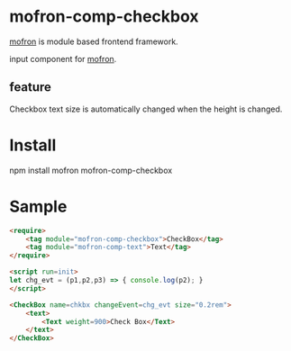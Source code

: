 # mofron-comp-checkbox
[mofron](https://mofron.github.io/mofron/) is module based frontend framework.

input component for [mofron](https://mofron.github.io/mofron/).

## feature
Checkbox text size is automatically changed when the height is changed.

# Install
npm install mofron mofron-comp-checkbox

# Sample
```html
<require>
    <tag module="mofron-comp-checkbox">CheckBox</tag>
    <tag module="mofron-comp-text">Text</tag>
</require>

<script run=init>
let chg_evt = (p1,p2,p3) => { console.log(p2); }
</script>

<CheckBox name=chkbx changeEvent=chg_evt size="0.2rem">
    <text>
        <Text weight=900>Check Box</Text>
    </text>
</CheckBox>
```












